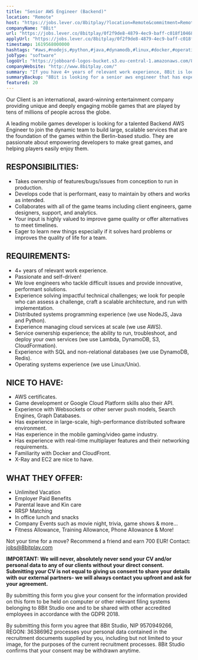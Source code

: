 ```yaml
---
title: "Senior AWS Engineer (Backend)"
location: "Remote"
host: "https://jobs.lever.co/8bitplay/?location=Remote&commitment=Remote"
companyName: "8Bit"
url: "https://jobs.lever.co/8bitplay/0f2f9de8-4879-4ec9-baff-c018f1046815"
applyUrl: "https://jobs.lever.co/8bitplay/0f2f9de8-4879-4ec9-baff-c018f1046815/apply"
timestamp: 1619568000000
hashtags: "#aws,#nodejs,#python,#java,#dynamodb,#linux,#docker,#operations,#management,#ui/ux"
jobType: "software"
logoUrl: "https://jobboard-logos-bucket.s3.eu-central-1.amazonaws.com/8bit"
companyWebsite: "http://www.8bitplay.com/"
summary: "If you have 4+ years of relevant work experience, 8Bit is looking for someone with your skillset."
summaryBackup: "8Bit is looking for a senior aws engineer that has experience in: #aws, #nodejs, #python."
featured: 20
---
```


Our Client is an international, award-winning entertainment company providing unique and deeply engaging mobile games that are played by tens of millions of people across the globe. 

A leading mobile games developer is looking for a talented Backend AWS Engineer to join the dynamic team to build large, scalable services that are the foundation of the games within the Berlin-based studio. They are passionate about empowering developers to make great games, and helping players easily enjoy them.

## RESPONSIBILITIES:

*   Takes ownership of features/bugs/issues from conception to run in production.
*   Develops code that is performant, easy to maintain by others and works as intended.
*   Collaborates with all of the game teams including client engineers, game designers, support, and analytics.
*   Your input is highly valued to improve game quality or offer alternatives to meet timelines.
*   Eager to learn new things especially if it solves hard problems or improves the quality of life for a team.

## REQUIREMENTS:

*   4+ years of relevant work experience.
*   Passionate and self-driven!
*   We love engineers who tackle difficult issues and provide innovative, performant solutions.
*   Experience solving impactful technical challenges; we look for people who can assess a challenge, craft a scalable architecture, and run with implementation.
*   Distributed systems programming experience (we use NodeJS, Java and Python).
*   Experience managing cloud services at scale (we use AWS).
*   Service ownership experience; the ability to run, troubleshoot, and deploy your own services (we use Lambda, DynamoDB, S3, CloudFormation).
*   Experience with SQL and non-relational databases (we use DynamoDB, Redis).
*   Operating systems experience (we use Linux/Unix).

## NICE TO HAVE:

*   AWS certificates.
*   Game development or Google Cloud Platform skills also their API.
*   Experience with Websockets or other server push models, Search Engines, Graph Databases.
*   Has experience in large-scale, high-performance distributed software environment.
*   Has experience in the mobile gaming/video game industry.
*   Has experience with real-time multiplayer features and their networking requirements.
*   Familiarity with Docker and CloudFront.
*   X-Ray and EC2 are nice to have.

## WHAT THEY OFFER:

*   Unlimited Vacation
*   Employer Paid Benefits
*   Parental leave and Kin care
*   RRSP Matching
*   In office lunch and snacks
*   Company Events such as movie night, trivia, game shows & more…
*   Fitness Allowance, Training Allowance, Phone Allowance & More!

Not your time for a move? Recommend a friend and earn 700 EUR! Contact: jobs@8bitplay.com

**IMPORTANT:** **We will never, absolutely never send your CV and/or personal data to any of our clients without your direct consent. Submitting your CV is not equal to giving us consent to share your details with our external partners- we will always contact you upfront and ask for your agreement.**

By submitting this form you give your consent for the information provided on this form to be held on computer or other relevant filing systems belonging to 8Bit Studio one and to be shared with other accredited employees in accordance with the GDPR 2018.

By submitting this form you agree that 8Bit Studio, NIP 9570949266, REGON: 36386962 processes your personal data contained in the recruitment documents supplied by you, including but not limited to your image, for the purposes of the current recruitment processes. 8Bit Studio confirms that your consent may be withdrawn anytime.
